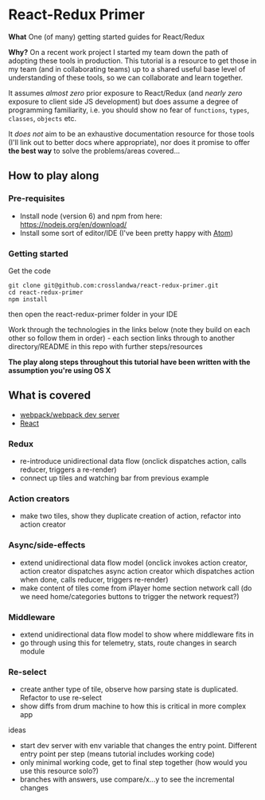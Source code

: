 # React-Redux Primer

**What**
One (of many) getting started guides for React/Redux

**Why?**
On a recent work project I started my team down the path of adopting these tools in production. This tutorial is a resource to get those in my team (and in collaborating teams) up to a shared useful base level of understanding of these tools, so we can collaborate and learn together.

It assumes *almost zero* prior exposure to React/Redux (and *nearly zero* exposure to client side JS development) but does assume a degree of programming familiarity, i.e. you should show no fear of `functions`, `types`, `classes`, `objects` etc.

It *does not* aim to be an exhaustive documentation resource for those tools (I'll link out to better docs where appropriate), nor does it promise to offer **the best way** to solve the problems/areas covered...

## How to play along

### Pre-requisites

- Install node (version 6) and npm from here: https://nodejs.org/en/download/
- Install some sort of editor/IDE (I've been pretty happy with [Atom](https://atom.io/))

### Getting started

Get the code
```
git clone git@github.com:crosslandwa/react-redux-primer.git
cd react-redux-primer
npm install
```
then open the react-redux-primer folder in your IDE

Work through the technologies in the links below (note they build on each other so follow them in order) - each section links through to another directory/README in this repo with further steps/resources

**The play along steps throughout this tutorial have been written with the assumption you're using OS X**

## What is covered

- [webpack/webpack dev server]('./webpack')
- [React](./react)


### Redux
 - re-introduce unidirectional data flow (onclick dispatches action, calls reducer, triggers a re-render)
 - connect up tiles and watching bar from previous example

### Action creators
 - make two tiles, show they duplicate creation of action, refactor into action creator

### Async/side-effects
 - extend unidirectional data flow model (onclick invokes action creator, action creator dispatches async action creator which dispatches action when done, calls reducer, triggers re-render)
 - make content of tiles come from iPlayer home section network call (do we need home/categories buttons to trigger the network request?)

### Middleware
 - extend unidirectional data flow model to show where middleware fits in
 - go through using this for telemetry, stats, route changes in search module

### Re-select
 - create anther type of tile, observe how parsing state is duplicated. Refactor to use re-select
 - show diffs from drum machine to how this is critical in more complex app

ideas
- start dev server with env variable that changes the entry point. Different entry point per step (means tutorial includes working code)
- only minimal working code, get to final step together (how would you use this resource solo?)
- branches with answers, use compare/x...y to see the incremental changes
